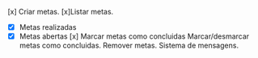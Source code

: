 [x] Criar metas.
[x]Listar metas.
  - [x] Metas realizadas
  - [x] Metas abertas
[x] Marcar metas como concluidas
Marcar/desmarcar metas como concluidas.
Remover metas.
Sistema de mensagens.